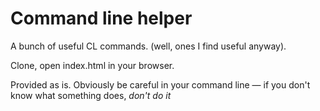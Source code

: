 Command line helper
===================

A bunch of useful CL commands.
(well, ones I find useful anyway).

Clone, open index.html in your browser.

Provided as is.
Obviously be careful in your command line — if you don't know what something does, *don't do it*
